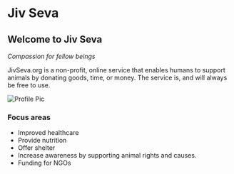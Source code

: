 # Jiv Seva
## Welcome to Jiv Seva
*Compassion for fellow beings*

JivSeva.org is a non-profit, online service that enables humans to support animals by donating goods, time, or money. The service is, and will always be free to use.

![Profile Pic](DB0F546F-F454-4733-8E5A-D5FBC43A8A0B.jpeg)

### Focus areas
- Improved healthcare
- Provide nutrition
- Offer shelter
- Increase awareness by supporting animal rights and causes.
- Funding for NGOs

